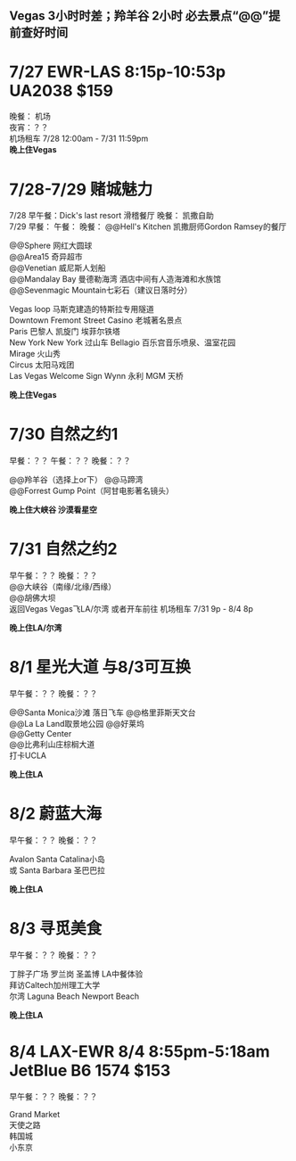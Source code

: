 ## Vegas 3小时时差；羚羊谷 2小时 必去景点“@@”提前查好时间

# 7/27 EWR-LAS 8:15p-10:53p UA2038 $159
晚餐： 机场   
夜宵：？？   
机场租车 7/28 12:00am - 7/31 11:59pm    
**晚上住Vegas**

# 7/28-7/29 赌城魅力 
7/28 早午餐：Dick's last resort 滑稽餐厅  晚餐： 凯撒自助    
7/29 早餐：  午餐：   晚餐： @@Hell's Kitchen 凯撒厨师Gordon Ramsey的餐厅   

@@Sphere 网红大圆球   
@@Area15 奇异超市   
@@Venetian 威尼斯人划船  
@@Mandalay Bay 曼德勒海湾 酒店中间有人造海滩和水族馆  
@@Sevenmagic Mountain七彩石（建议日落时分）  
 
Vegas loop 马斯克建造的特斯拉专用隧道   
Downtown Fremont Street Casino 老城著名景点  
Paris 巴黎人 凯旋门 埃菲尔铁塔   
New York New York 过山车
Bellagio 百乐宫音乐喷泉、温室花园   
Mirage 火山秀  
Circus 太阳马戏团  
Las Vegas Welcome Sign
Wynn 永利 MGM 天桥   


**晚上住Vegas**

# 7/30 自然之约1
早餐：？？ 午餐：？？ 晚餐：？？   

@@羚羊谷（选择上or下） 
@@马蹄湾   
@@Forrest Gump Point（阿甘电影著名镜头）

**晚上住大峡谷 沙漠看星空**

# 7/31 自然之约2  
早午餐：？？  晚餐：？？    
@@大峡谷（南缘/北缘/西缘）  
@@胡佛大坝   
返回Vegas
Vegas飞LA/尔湾 或者开车前往
机场租车 7/31 9p - 8/4 8p  

**晚上住LA/尔湾**

# 8/1 星光大道  与8/3可互换
早午餐：？？  晚餐：？？    

@@Santa Monica沙滩 落日飞车
@@格里菲斯天文台   
@@La La Land取景地公园
@@好莱坞  
@@Getty Center  
@@比弗利山庄棕榈大道   
打卡UCLA   

**晚上住LA**

# 8/2 蔚蓝大海  
早午餐：？？  晚餐：？？   

Avalon Santa Catalina小岛   
或
Santa Barbara 圣巴巴拉    

**晚上住LA**

# 8/3 寻觅美食  
早午餐：？？  晚餐：？？    

丁胖子广场 罗兰岗 圣盖博 LA中餐体验   
拜访Caltech加州理工大学  
尔湾 Laguna Beach Newport Beach   

**晚上住LA**

# 8/4 LAX-EWR 8/4 8:55pm-5:18am JetBlue B6 1574  $153
早午餐：？？  晚餐：？？    

Grand Market   
天使之路   
韩国城   
小东京   
